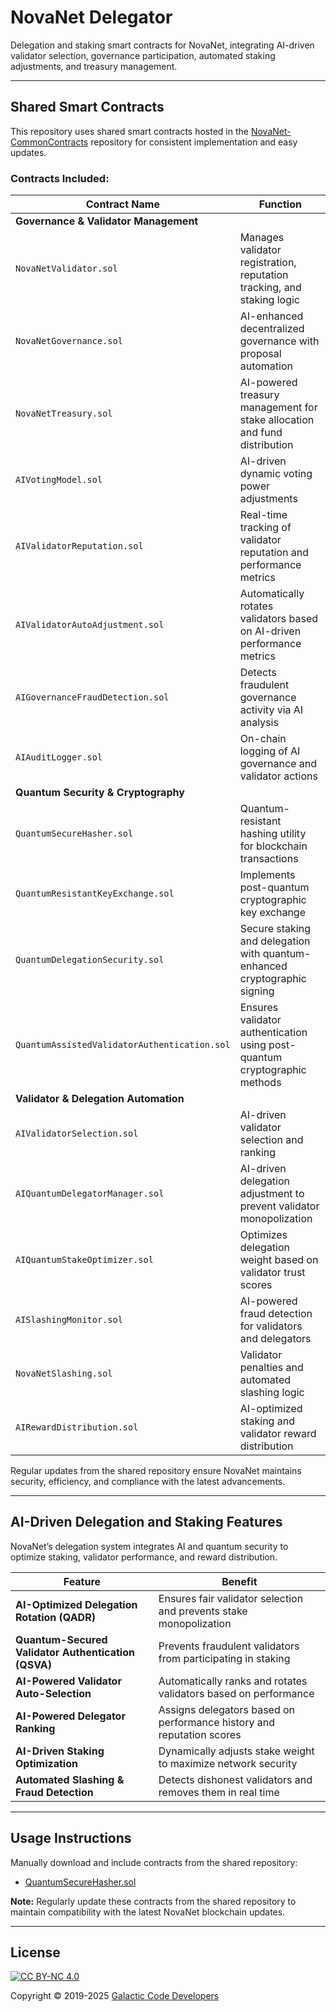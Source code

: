 # NovaNet Delegator

Delegation and staking smart contracts for NovaNet, integrating AI-driven validator selection, governance participation, automated staking adjustments, and treasury management.

---

## Shared Smart Contracts

This repository uses shared smart contracts hosted in the [NovaNet-CommonContracts](https://github.com/Galactic-Code-Developers/NovaNet-CommonContracts) repository for consistent implementation and easy updates.

### Contracts Included:

| **Contract Name** | **Function** |
|--------------------------|------------------------------------------------|
| **Governance & Validator Management** | |
| `NovaNetValidator.sol` | Manages validator registration, reputation tracking, and staking logic |
| `NovaNetGovernance.sol` | AI-enhanced decentralized governance with proposal automation |
| `NovaNetTreasury.sol` | AI-powered treasury management for stake allocation and fund distribution |
| `AIVotingModel.sol` | AI-driven dynamic voting power adjustments |
| `AIValidatorReputation.sol` | Real-time tracking of validator reputation and performance metrics |
| `AIValidatorAutoAdjustment.sol` | Automatically rotates validators based on AI-driven performance metrics |
| `AIGovernanceFraudDetection.sol` | Detects fraudulent governance activity via AI analysis |
| `AIAuditLogger.sol` | On-chain logging of AI governance and validator actions |
| **Quantum Security & Cryptography** | |
| `QuantumSecureHasher.sol` | Quantum-resistant hashing utility for blockchain transactions |
| `QuantumResistantKeyExchange.sol` | Implements post-quantum cryptographic key exchange |
| `QuantumDelegationSecurity.sol` | Secure staking and delegation with quantum-enhanced cryptographic signing |
| `QuantumAssistedValidatorAuthentication.sol` | Ensures validator authentication using post-quantum cryptographic methods |
| **Validator & Delegation Automation** | |
| `AIValidatorSelection.sol` | AI-driven validator selection and ranking |
| `AIQuantumDelegatorManager.sol` | AI-driven delegation adjustment to prevent validator monopolization |
| `AIQuantumStakeOptimizer.sol` | Optimizes delegation weight based on validator trust scores |
| `AISlashingMonitor.sol` | AI-powered fraud detection for validators and delegators |
| `NovaNetSlashing.sol` | Validator penalties and automated slashing logic |
| `AIRewardDistribution.sol` | AI-optimized staking and validator reward distribution |

Regular updates from the shared repository ensure NovaNet maintains security, efficiency, and compliance with the latest advancements.

---

## AI-Driven Delegation and Staking Features

NovaNet’s delegation system integrates AI and quantum security to optimize staking, validator performance, and reward distribution.

| **Feature** | **Benefit** |
|------------|-------------------------------------|
| **AI-Optimized Delegation Rotation (QADR)** | Ensures fair validator selection and prevents stake monopolization |
| **Quantum-Secured Validator Authentication (QSVA)** | Prevents fraudulent validators from participating in staking |
| **AI-Powered Validator Auto-Selection** | Automatically ranks and rotates validators based on performance |
| **AI-Powered Delegator Ranking** | Assigns delegators based on performance history and reputation scores |
| **AI-Driven Staking Optimization** | Dynamically adjusts stake weight to maximize network security |
| **Automated Slashing & Fraud Detection** | Detects dishonest validators and removes them in real time |

---

## Usage Instructions
Manually download and include contracts from the shared repository:
- [QuantumSecureHasher.sol](https://github.com/Galactic-Code-Developers/NovaNet-CommonContracts/blob/main/contracts/QuantumSecureHasher.sol)

**Note:** Regularly update these contracts from the shared repository to maintain compatibility with the latest NovaNet blockchain updates.

---

## License

[![CC BY-NC 4.0][cc-by-nc-image]][cc-by-nc]

[cc-by-nc]: https://creativecommons.org/licenses/by-nc/4.0/
[cc-by-nc-image]: https://licensebuttons.net/l/by-nc/4.0/88x31.png
[cc-by-nc-shield]: https://img.shields.io/badge/License-CC%20BY--NC%204.0-lightgrey.svg

Copyright © 2019-2025 [Galactic Code Developers](https://github.com/Galactic-Code-Developers)
